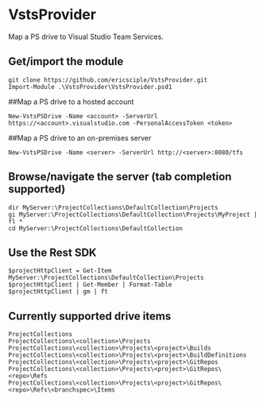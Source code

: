 # VstsProvider
Map a PS drive to Visual Studio Team Services.

## Get/import the module
```
git clone https://github.com/ericsciple/VstsProvider.git
Import-Module .\VstsProvider\VstsProvider.psd1
```

##Map a PS drive to a hosted account
```
New-VstsPSDrive -Name <account> -ServerUrl https://<account>.visualstudio.com -PersonalAccessToken <token>
```

##Map a PS drive to an on-premises server
```
New-VstsPSDrive -Name <server> -ServerUrl http://<server>:8080/tfs
```

## Browse/navigate the server (tab completion supported)
```
dir MyServer:\ProjectCollections\DefaultCollection\Projects
gi MyServer:\ProjectCollections\DefaultCollection\Projects\MyProject | fl *
cd MyServer:\ProjectCollections\DefaultCollection
```

## Use the Rest SDK
```
$projectHttpClient = Get-Item MyServer:\ProjectCollections\DefaultCollection\Projects
$projectHttpClient | Get-Member | Format-Table
$projectHttpClient | gm | ft
```
## Currently supported drive items
```
ProjectCollections
ProjectCollections\<collection>\Projects
ProjectCollections\<collection>\Projects\<project>\Builds
ProjectCollections\<collection>\Projects\<project>\BuildDefinitions
ProjectCollections\<collection>\Projects\<project>\GitRepos
ProjectCollections\<collection>\Projects\<project>\GitRepos\<repo>\Refs
ProjectCollections\<collection>\Projects\<project>\GitRepos\<repo>\Refs\<branchspec>\Items
```
